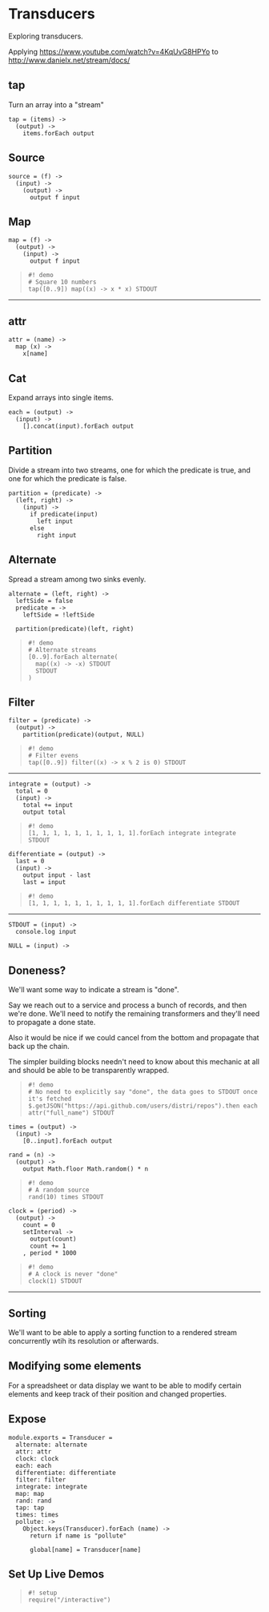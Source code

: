 Transducers
===========

Exploring transducers.

Applying https://www.youtube.com/watch?v=4KqUvG8HPYo to http://www.danielx.net/stream/docs/

tap
---

Turn an array into a "stream"

    tap = (items) ->
      (output) ->
        items.forEach output

Source
------

    source = (f) ->
      (input) ->
        (output) ->
          output f input

Map
---

    map = (f) ->
      (output) ->
        (input) ->
          output f input

>     #! demo
>     # Square 10 numbers
>     tap([0..9]) map((x) -> x * x) STDOUT

---

attr
----

    attr = (name) ->
      map (x) ->
        x[name]

Cat
---

Expand arrays into single items.

    each = (output) ->
      (input) ->
        [].concat(input).forEach output

Partition
---------

Divide a stream into two streams, one for which the predicate is true, and one
for which the predicate is false.

    partition = (predicate) ->
      (left, right) ->
        (input) ->
          if predicate(input)
            left input
          else
            right input

Alternate
---------

Spread a stream among two sinks evenly.

    alternate = (left, right) ->
      leftSide = false
      predicate = ->
        leftSide = !leftSide

      partition(predicate)(left, right)

>     #! demo
>     # Alternate streams
>     [0..9].forEach alternate(
>       map((x) -> -x) STDOUT
>       STDOUT
>     )


Filter
------

    filter = (predicate) ->
      (output) ->
        partition(predicate)(output, NULL)

>     #! demo
>     # Filter evens
>     tap([0..9]) filter((x) -> x % 2 is 0) STDOUT

---

    integrate = (output) ->
      total = 0
      (input) ->
        total += input
        output total

>     #! demo
>     [1, 1, 1, 1, 1, 1, 1, 1, 1, 1].forEach integrate integrate STDOUT

    differentiate = (output) ->
      last = 0
      (input) ->
        output input - last
        last = input

>     #! demo
>     [1, 1, 1, 1, 1, 1, 1, 1, 1, 1].forEach differentiate STDOUT


---

    STDOUT = (input) ->
      console.log input

    NULL = (input) ->

Doneness?
---------

We'll want some way to indicate a stream is "done".

Say we reach out to a service and process a bunch of records, and then we're
done. We'll need to notify the remaining transformers and they'll need to
propagate a done state.

Also it would be nice if we could cancel from the bottom and propagate that back
up the chain.

The simpler building blocks needn't need to know about this mechanic at all
and should be able to be transparently wrapped.

>     #! demo
>     # No need to explicitly say "done", the data goes to STDOUT once it's fetched
>     $.getJSON("https://api.github.com/users/distri/repos").then each attr("full_name") STDOUT

    times = (output) ->
      (input) ->
        [0..input].forEach output

    rand = (n) ->
      (output) ->
        output Math.floor Math.random() * n

>     #! demo
>     # A random source
>     rand(10) times STDOUT

    clock = (period) ->
      (output) ->
        count = 0
        setInterval ->
          output(count)
          count += 1
        , period * 1000

>     #! demo
>     # A clock is never "done"
>     clock(1) STDOUT

---

Sorting
-------

We'll want to be able to apply a sorting function to a rendered stream 
concurrently wtih its resolution or afterwards.

Modifying some elements
-----------------------

For a spreadsheet or data display we want to be able to modify certain elements
and keep track of their position and changed properties.

Expose
------

    module.exports = Transducer =
      alternate: alternate
      attr: attr
      clock: clock
      each: each
      differentiate: differentiate
      filter: filter
      integrate: integrate
      map: map
      rand: rand
      tap: tap
      times: times
      pollute: ->
        Object.keys(Transducer).forEach (name) ->
          return if name is "pollute"

          global[name] = Transducer[name]


Set Up Live Demos
-------------

>     #! setup
>     require("/interactive")
